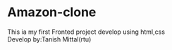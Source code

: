# Amazon-clone
This ia my first Fronted project develop using html,css
<br>
Develop by:Tanish Mittal(rtu)
